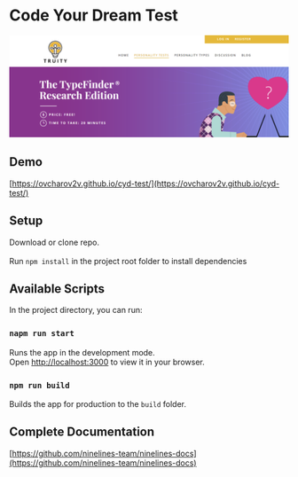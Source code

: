 # Code Your Dream Test

![img.png](img.png)

## Demo
[https://ovcharov2v.github.io/cyd-test/](https://ovcharov2v.github.io/cyd-test/)

## Setup
Download or clone repo.\
\
Run `npm install` in the project root folder to install dependencies

## Available Scripts
In the project directory, you can run:

### `napm run start`

Runs the app in the development mode.\
Open [http://localhost:3000](http://localhost:3000) to view it in your browser.

### `npm run build`

Builds the app for production to the `build` folder.

## Complete Documentation
[https://github.com/ninelines-team/ninelines-docs](https://github.com/ninelines-team/ninelines-docs)
